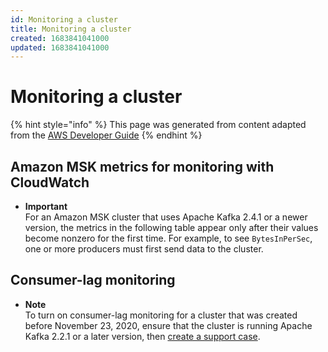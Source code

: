 ```yaml
---
id: Monitoring a cluster
title: Monitoring a cluster
created: 1683841041000
updated: 1683841041000
---
```

# Monitoring a cluster

{% hint style="info" %}
This page was generated from content adapted from the [AWS Developer Guide](https://github.com/awsdocs/amazon-msk-developer-guide.git)
{% endhint %}

## Amazon MSK metrics for monitoring with CloudWatch

- **Important**  
For an Amazon MSK cluster that uses Apache Kafka 2\.4\.1 or a newer version, the metrics in the following table appear only after their values become nonzero for the first time\. For example, to see `BytesInPerSec`, one or more producers must first send data to the cluster\.


## Consumer-lag monitoring

- **Note**  
To turn on consumer\-lag monitoring for a cluster that was created before November 23, 2020, ensure that the cluster is running Apache Kafka 2\.2\.1 or a later version, then [create a support case](https://console.aws.amazon.com/support/home#/)\.

